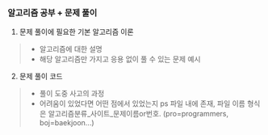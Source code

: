 ### 알고리즘 공부 + 문제 풀이
1. 문제 풀이에 필요한 기본 알고리즘 이론
> + 알고리즘에 대한 설명
> + 해당 알고리즘만 가지고 응용 없이 풀 수 있는 문제 예시

2. 문제 풀이 코드
> + 풀이 도중 사고의 과정
> + 어려움이 있었다면 어떤 점에서 있었는지
> ps 파일 내에 존재, 파일 이름 형식은 알고리즘분류_사이트_문제이름or번호. (pro=programmers, boj=baekjoon...)
